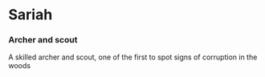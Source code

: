 # Sariah
### Archer and scout

A skilled archer and scout, one of the first to spot signs of corruption in the woods
